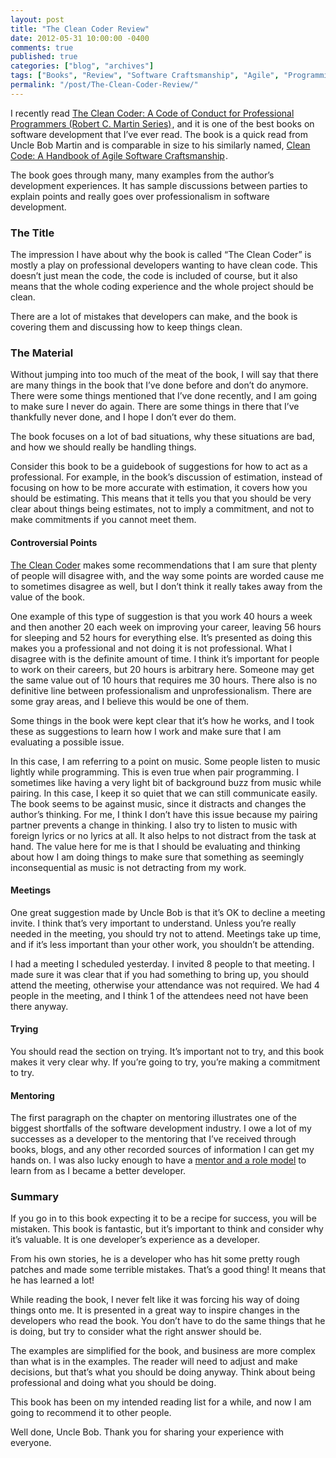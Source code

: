 ```yaml
---
layout: post
title: "The Clean Coder Review"
date: 2012-05-31 10:00:00 -0400
comments: true
published: true
categories: ["blog", "archives"]
tags: ["Books", "Review", "Software Craftsmanship", "Agile", "Programming"]
permalink: "/post/The-Clean-Coder-Review/"
---
```

<!-- more -->



<p>I recently read <a href="http://www.amazon.com/gp/product/0137081073/ref=as_li_ss_tl?ie=UTF8&amp;tag=breenrsblo-20&amp;linkCode=as2&amp;camp=1789&amp;creative=390957&amp;creativeASIN=0137081073">The Clean Coder: A Code of Conduct for Professional Programmers (Robert C. Martin Series)</a><img style="border-bottom-style: none !important; margin: 0px; border-left-style: none !important; border-top-style: none !important; border-right-style: none !important" border="0" alt="" src="http://www.assoc-amazon.com/e/ir?t=breenrsblo-20&amp;l=as2&amp;o=1&amp;a=0137081073" width="1" height="1" />, and it is one of the best books on software development that I’ve ever read. The book is a quick read from Uncle Bob Martin and is comparable in size to his similarly named, <a href="http://www.amazon.com/gp/product/0132350882/ref=as_li_ss_tl?ie=UTF8&amp;tag=breenrsblo-20&amp;linkCode=as2&amp;camp=1789&amp;creative=390957&amp;creativeASIN=0132350882">Clean Code: A Handbook of Agile Software Craftsmanship</a><img style="border-bottom-style: none !important; margin: 0px; border-left-style: none !important; border-top-style: none !important; border-right-style: none !important" border="0" alt="" src="http://www.assoc-amazon.com/e/ir?t=breenrsblo-20&amp;l=as2&amp;o=1&amp;a=0132350882" width="1" height="1" />.</p>  <p>The book goes through many, many examples from the author’s development experiences. It has sample discussions between parties to explain points and really goes over professionalism in software development. </p>  <h3>The Title</h3>  <p>The impression I have about why the book is called “The Clean Coder” is mostly a play on professional developers wanting to have clean code. This doesn’t just mean the code, the code is included of course, but it also means that the whole coding experience and the whole project should be clean.</p>  <p>There are a lot of mistakes that developers can make, and the book is covering them and discussing how to keep things clean.</p>  <h3>The Material</h3>  <p>Without jumping into too much of the meat of the book, I will say that there are many things in the book that I’ve done before and don’t do anymore. There were some things mentioned that I’ve done recently, and I am going to make sure I never do again. There are some things in there that I’ve thankfully never done, and I hope I don’t ever do them.</p>  <p>The book focuses on a lot of bad situations, why these situations are bad, and how we should really be handling things.</p>  <p>Consider this book to be a guidebook of suggestions for how to act as a professional. For example, in the book’s discussion of estimation, instead of focusing on how to be more accurate with estimation, it covers how you should be estimating. This means that it tells you that you should be very clear about things being estimates, not to imply a commitment, and not to make commitments if you cannot meet them.</p>  <h4></h4>  <h4>Controversial Points</h4>  <p><a href="http://www.amazon.com/gp/product/0137081073/ref=as_li_ss_tl?ie=UTF8&amp;tag=breenrsblo-20&amp;linkCode=as2&amp;camp=1789&amp;creative=390957&amp;creativeASIN=0137081073" target="_blank">The Clean Coder</a> makes some recommendations that I am sure that plenty of people will disagree with, and the way some points are worded cause me to sometimes disagree as well, but I don’t think it really takes away from the value of the book. </p>  <p>One example of this type of suggestion is that you work 40 hours a week and then another 20 each week on improving your career, leaving 56 hours for sleeping and 52 hours for everything else. It’s presented as doing this makes you a professional and not doing it is not professional. What I disagree with is the definite amount of time. I think it’s important for people to work on their careers, but 20 hours is arbitrary here. Someone may get the same value out of 10 hours that requires me 30 hours. There also is no definitive line between professionalism and unprofessionalism. There are some gray areas, and I believe this would be one of them.</p>  <p>Some things in the book were kept clear that it’s how he works, and I took these as suggestions to learn how I work and make sure that I am evaluating a possible issue.</p>  <p>In this case, I am referring to a point on music. Some people listen to music lightly while programming. This is even true when pair programming. I sometimes like having a very light bit of background buzz from music while pairing. In this case, I keep it so quiet that we can still communicate easily. The book seems to be against music, since it distracts and changes the author’s thinking. For me, I think I don’t have this issue because my pairing partner prevents a change in thinking. I also try to listen to music with foreign lyrics or no lyrics at all. It also helps to not distract from the task at hand. The value here for me is that I should be evaluating and thinking about how I am doing things to make sure that something as seemingly inconsequential as music is not detracting from my work.</p>  <h4>Meetings</h4>  <p>One great suggestion made by Uncle Bob is that it’s OK to decline a meeting invite. I think that’s very important to understand. Unless you’re really needed in the meeting, you should try not to attend. Meetings take up time, and if it’s less important than your other work, you shouldn’t be attending. </p>  <p>I had a meeting I scheduled yesterday. I invited 8 people to that meeting. I made sure it was clear that if you had something to bring up, you should attend the meeting, otherwise your attendance was not required. We had 4 people in the meeting, and I think 1 of the attendees need not have been there anyway.</p>  <h4></h4>  <h4>Trying</h4>  <p>You should read the section on trying. It’s important not to try, and this book makes it very clear why. If you’re going to try, you’re making a commitment to try. </p>  <h4>Mentoring</h4>  <p>The first paragraph on the chapter on mentoring illustrates one of the biggest shortfalls of the software development industry. I owe a lot of my successes as a developer to the mentoring that I’ve received through books, blogs, and any other recorded sources of information I can get my hands on. I was also lucky enough to have a <a href="http://ardalis.com/" target="_blank">mentor and a role model</a> to learn from as I became a better developer.</p>  <h3>Summary</h3>  <p>If you go in to this book expecting it to be a recipe for success, you will be mistaken. This book is fantastic, but it’s important to think and consider why it’s valuable. It is one developer’s experience as a developer.</p>  <p>From his own stories, he is a developer who has hit some pretty rough patches and made some terrible mistakes. That’s a good thing! It means that he has learned a lot!</p>  <p>While reading the book, I never felt like it was forcing his way of doing things onto me. It is presented in a great way to inspire changes in the developers who read the book. You don’t have to do the same things that he is doing, but try to consider what the right answer should be.</p>  <p>The examples are simplified for the book, and business are more complex than what is in the examples. The reader will need to adjust and make decisions, but that’s what you should be doing anyway. Think about being professional and doing what you should be doing.</p>  <p>This book has been on my intended reading list for a while, and now I am going to recommend it to other people.</p>  <p>Well done, Uncle Bob. Thank you for sharing your experience with everyone.</p>
